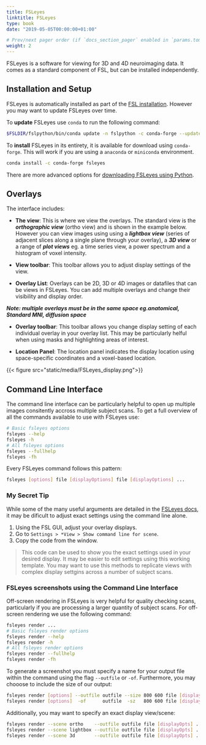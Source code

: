 ```yaml
---
title: FSLeyes
linktitle: FSLeyes
type: book
date: "2019-05-05T00:00:00+01:00"

# Prev/next pager order (if `docs_section_pager` enabled in `params.toml`)
weight: 2
---
```


FSLeyes is a software for viewing for 3D and 4D neuroimaging data. It comes as a standard component of FSL, but can be installed independently.

## Installation and Setup
FSLeyes is automatically installed as part of the [FSL installation](https://fsl.fmrib.ox.ac.uk/fsl/fslwiki/FSLeyes). However you may want to update FSLeyes over time. 

To **update** FSLeyes use ```conda``` to run the following command: 
```bash
$FSLDIR/fslpython/bin/conda update -n fslpython -c conda-forge --update-deps fsleyes
```
To **install** FSLeyes in its entirety, it is available for download using ```conda-forge```. This will work if you are using a ```anaconda``` or ```miniconda``` environment.  
```bash
conda install -c conda-forge fsleyes
```
There are more advanced options for [downloading FSLeyes using Python](https://users.fmrib.ox.ac.uk/~paulmc/fsleyes/userdoc/latest/install.html).

## Overlays

The interface includes: 
- **The view**: This is where we view the overlays. The standard view is the **_orthographic view_** (ortho view) and is shown in the example below. However you can view images using using a **_lightbox view_** (series of adjacent slices along a single plane through your overlay), a **_3D view_** or a range of **_plot views_** eg. a time series view, a power spectrum and a histogram of voxel intensity.
	
- **View toolbar**: This toolbar allows you to adjust display settings of the view.
	
- **Overlay List**: Overlays can be 2D, 3D or 4D images or datafiles that can be views in FSLeyes. You can add multiple overlays and change their visibility and display order.

**_Note: multiple overlays must be in the same space eg.anatomical, Standard MNI, diffusion space_**

- **Overlay toolbar**: This toolbar allows you change display setting of each individual overlay in your overlay list. This may be particularly helful when using masks and highlighting areas of interest. 
	
- **Location Panel**: The location panel indicates the display location using space-specific coordinates and a voxel-based location.

{{< figure src="static/media/FSLeyes_display.png">}}

## Command Line Interface
The command line interface can be particularly helpful to open up multiple images consitently accross multiple subject scans.
To get a full overview of all the commands available to use with FSLeyes use: 
```bash
# Basic fsleyes options
fsleyes --help
fsleyes -h
# All fsleyes options
fsleyes --fullhelp
fsleyes -fh
```
Every FSLeyes command follows this pattern: 
```bash
fsleyes [options] file [displayOptions] file [displayOptions] ...
```
### My Secret Tip
While some of the many useful arguments are detailed in the [FSLeyes docs](https://users.fmrib.ox.ac.uk/~paulmc/fsleyes/userdoc/latest/command_line.html), it may be dificult to adjust exact settings using the command line alone. 
1. Using the FSL GUI, adjust your overlay displays.
2. Go to ```Settings > *View > Show command line for scene```. 
3. Copy the code from the window. 
> This code can be used to show you the exact settings used in your desired display. It may be easier to edit settings using this working template. You may want to use this methods to replicate views with complex display settgins across a number of subject scans. 

### FSLeyes screenshots using the Command Line Interface
Off-screen rendering in FSLeyes is very helpful for quality checking scans, particularly if you are processing a larger quantity of subject scans. 
For off-screen rendering we use the following command: 
```bash
fsleyes render ...
# Basic fsleyes render options
fsleyes render --help
fsleyes render -h
# All fsleyes render options
fsleyes render --fullhelp
fsleyes render -fh
```
To generate a screenshot you must specify a name for your output file within the command using the flag ```--outfile``` or ```-of```. Furthermore, you may chooose to include the size of our output: 
```bash
fsleyes render [options] --outfile outfile --size 800 600 file [displayOpts] ...
fsleyes render [options]  -of      outfile  -sz   800 600 file [displayOpts] ...
```
Additionally, you may want to specify an exact display view/scene:
```bash
fsleyes render --scene ortho    --outfile outfile file [displayOpts] ...
fsleyes render --scene lightbox --outfile outfile file [displayOpts] ...
fsleyes render --scene 3d       --outfile outfile file [displayOpts] ...
```